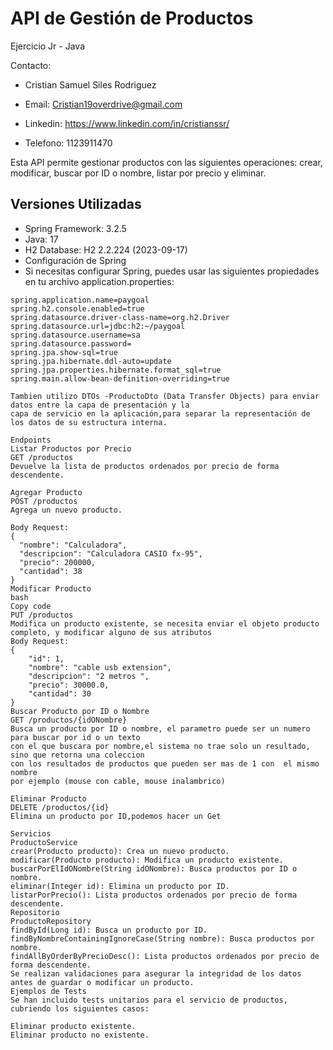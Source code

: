# API de Gestión de Productos
Ejercicio Jr - Java 

Contacto:

- Cristian Samuel Siles Rodriguez

- Email: Cristian19overdrive@gmail.com 

- Linkedin: https://www.linkedin.com/in/cristianssr/

- Telefono: 1123911470 

Esta API permite gestionar productos con las siguientes operaciones: crear, modificar, buscar por ID o nombre, listar por precio y eliminar.

## Versiones Utilizadas
- Spring Framework: 3.2.5
- Java: 17
- H2 Database: H2 2.2.224 (2023-09-17)
- Configuración de Spring
- Si necesitas configurar Spring, puedes usar las siguientes propiedades en tu archivo application.properties:
```properties
spring.application.name=paygoal
spring.h2.console.enabled=true
spring.datasource.driver-class-name=org.h2.Driver
spring.datasource.url=jdbc:h2:~/paygoal
spring.datasource.username=sa
spring.datasource.password=
spring.jpa.show-sql=true
spring.jpa.hibernate.ddl-auto=update
spring.jpa.properties.hibernate.format_sql=true
spring.main.allow-bean-definition-overriding=true

Tambien utilizo DTOs -ProductoDto (Data Transfer Objects) para enviar datos entre la capa de presentación y la
capa de servicio en la aplicación,para separar la representación de los datos de su estructura interna.

Endpoints
Listar Productos por Precio
GET /productos
Devuelve la lista de productos ordenados por precio de forma descendente.

Agregar Producto
POST /productos
Agrega un nuevo producto.

Body Request:
{
  "nombre": "Calculadora",
  "descripcion": "Calculadora CASIO fx-95",
  "precio": 200000,
  "cantidad": 38
}
Modificar Producto
bash
Copy code
PUT /productos
Modifica un producto existente, se necesita enviar el objeto producto completo, y modificar alguno de sus atributos
Body Request:
{
    "id": 1,
    "nombre": "cable usb extension",
    "descripcion": "2 metros ",
    "precio": 30000.0,
    "cantidad": 30
}
Buscar Producto por ID o Nombre
GET /productos/{idONombre}
Busca un producto por ID o nombre, el parametro puede ser un numero para buscar por id o un texto
con el que buscara por nombre,el sistema no trae solo un resultado, sino que retorna una coleccion
con los resultados de productos que pueden ser mas de 1 con  el mismo nombre
por ejemplo (mouse con cable, mouse inalambrico)

Eliminar Producto
DELETE /productos/{id}
Elimina un producto por ID,podemos hacer un Get

Servicios
ProductoService
crear(Producto producto): Crea un nuevo producto.
modificar(Producto producto): Modifica un producto existente.
buscarPorElIdONombre(String idONombre): Busca productos por ID o nombre.
eliminar(Integer id): Elimina un producto por ID.
listarPorPrecio(): Lista productos ordenados por precio de forma descendente.
Repositorio
ProductoRepository
findById(Long id): Busca un producto por ID.
findByNombreContainingIgnoreCase(String nombre): Busca productos por nombre.
findAllByOrderByPrecioDesc(): Lista productos ordenados por precio de forma descendente.
Se realizan validaciones para asegurar la integridad de los datos antes de guardar o modificar un producto.
Ejemplos de Tests
Se han incluido tests unitarios para el servicio de productos, cubriendo los siguientes casos:

Eliminar producto existente.
Eliminar producto no existente.

